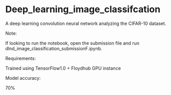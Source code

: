 # Deep_learning_image_classifcation
A deep learning convolution neural network analyzing the CIFAR-10 dataset.

Note:

If looking to run the notebook, open the submission file and run dlnd_image_classification_submissionF.ipynb.

Requirements: 

Trained using TensorFlow1.0 + Floydhub GPU instance

Model accuracy:

70%


